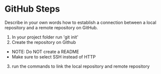 # GitHub Steps

Describe in your own words how to establish a connection between a local repository and a remote repository on GitHub.

1. In your project folder run 'git init'
2. Create the repository on Github
- NOTE: Do NOT create a README
- Make sure to select SSH instead of HTTP
3. run the commands to link the local repository and remote repository
